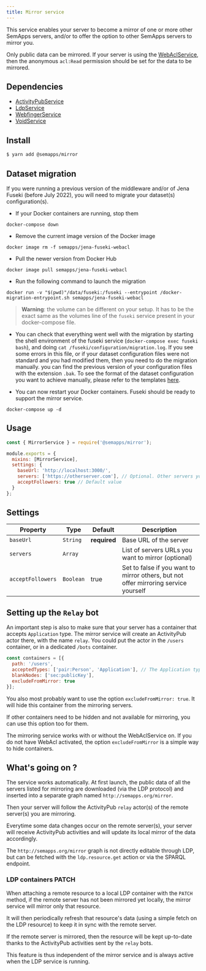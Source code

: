 ```yaml
---
title: Mirror service
---
```


This service enables your server to become a mirror of one or more other SemApps servers, and/or to offer the option to other SemApps servers to mirror you.

Only public data can be mirrored. If your server is using the [WebAclService](webacl/index.md), then the anonymous `acl:Read` permission should be set for the data to be mirrored.

## Dependencies

- [ActivityPubService](activitypub/index)
- [LdpService](ldp/index.md)
- [WebfingerService](webfinger.md)
- [VoidService](void.md)

## Install

```bash
$ yarn add @semapps/mirror
```

## Dataset migration

If you were running a previous version of the middleware and/or of Jena Fuseki (before July 2022), you will need to migrate your dataset(s) configuration(s).

- If your Docker containers are running, stop them
```
docker-compose down
```

- Remove the current image version of the Docker image
```
docker image rm -f semapps/jena-fuseki-webacl
```

- Pull the newer version from Docker Hub
```
docker image pull semapps/jena-fuseki-webacl 
```

- Run the following command to launch the migration
```
docker run -v "$(pwd)"/data/fuseki:/fuseki --entrypoint /docker-migration-entrypoint.sh semapps/jena-fuseki-webacl
```

> **Warning**: the volume can be different on your setup. It has to be the exact same as the volumes line of the `fuseki` service present in your docker-compose file.

- You can check that everything went well with the migration by starting the shell environment of the fuseki service (`docker-compose exec fuseki bash`), and doing `cat /fuseki/configuration/migration.log`. If you see some errors in this file, or if your dataset configuration files were not standard and you had modified them, then you need to do the migration manually. you can find the previous version of your configuration files with the extension `.bak`. To see the format of the dataset configuration you want to achieve manually, please refer to the templates [here](https://github.com/assemblee-virtuelle/semapps/tree/next/src/jena/fuseki-docker/migration/templates).

- You can now restart your Docker containers. Fuseki should be ready to support the mirror service.
```
docker-compose up -d
```

## Usage

```js
const { MirrorService } = require('@semapps/mirror');

module.exports = {
  mixins: [MirrorService],
  settings: {
    baseUrl: 'http://localhost:3000/',
    servers: ['https://otherserver.com'], // Optional. Other servers you want to mirror
    acceptFollowers: true // Default value
  }
};
```

## Settings

| Property          | Type      | Default      | Description                                                                         |
|-------------------|-----------|--------------|-------------------------------------------------------------------------------------|
| `baseUrl`         | `String`  | **required** | Base URL of the server                                                              |            
| `servers`         | `Array`   |              | List of servers URLs you want to mirror (optional)                                  |
| `acceptFollowers` | `Boolean` | true         | Set to false if you want to mirror others, but not offer mirroring service yourself |


## Setting up the `Relay` bot

An important step is also to make sure that your server has a container that accepts `Application` type.
The mirror service will create an ActivityPub actor there, with the name `relay`.
You could put the actor in the `/users` container, or in a dedicated `/bots` container.

```js
const containers = [{
  path: '/users',
  acceptedTypes: ['pair:Person', 'Application'], // The Application type is important
  blankNodes: ['sec:publicKey'],
  excludeFromMirror: true
}];
```
You also most probably want to use the option `excludeFromMirror: true`. It will hide this container from the mirroring servers.

If other containers need to be hidden and not available for mirroring, you can use this option too for them.

The mirroring service works with or without the WebAclService on. If you do not have WebAcl activated, the option `excludeFromMirror` is a simple way to hide containers.


## What's going on ?

The service works automatically. At first launch, the public data of all the servers listed for mirroring are downloaded (via the LDP protocol) and inserted into a separate graph named `http://semapps.org/mirror`.

Then your server will follow the ActivityPub `relay` actor(s) of the remote server(s) you are mirroring.

Everytime some data changes occur on the remote server(s), your server will receive ActivityPub activities and will update its local mirror of the data accordingly.

The `http://semapps.org/mirror` graph is not directly editable through LDP, but can be fetched with the `ldp.resource.get` action or via the SPARQL endpoint.


### LDP containers PATCH

When attaching a remote resource to a local LDP container with the `PATCH` method, if the remote server has not been mirrored yet locally, the mirror service will mirror only that resource.

It will then periodically refresh that resource's data (using a simple fetch on the LDP resource) to keep it in sync with the remote server.

If the remote server is mirrored, then the resource will be kept up-to-date thanks to the ActivityPub activities sent by the `relay` bots.

This feature is thus independent of the mirror service and is always active when the LDP service is running.
